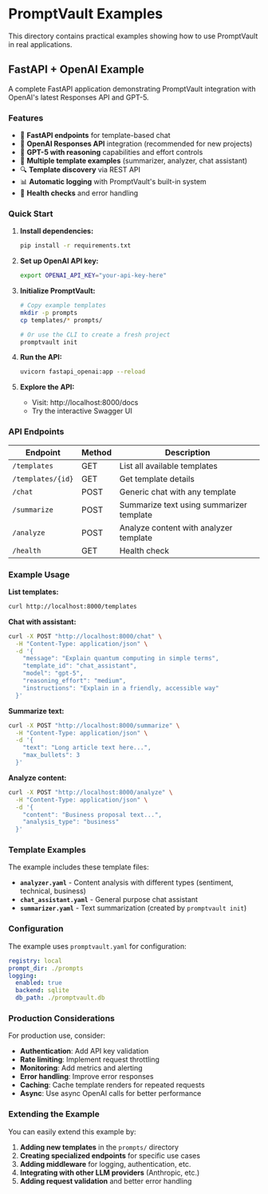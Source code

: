 # PromptVault Examples

This directory contains practical examples showing how to use PromptVault in real applications.

## FastAPI + OpenAI Example

A complete FastAPI application demonstrating PromptVault integration with OpenAI's latest Responses API and GPT-5.

### Features

- 🚀 **FastAPI endpoints** for template-based chat
- 🤖 **OpenAI Responses API** integration (recommended for new projects)
- 🧠 **GPT-5 with reasoning** capabilities and effort controls
- 📝 **Multiple template examples** (summarizer, analyzer, chat assistant)
- 🔍 **Template discovery** via REST API
- 📊 **Automatic logging** with PromptVault's built-in system
- 🏥 **Health checks** and error handling

### Quick Start

1. **Install dependencies:**
   ```bash
   pip install -r requirements.txt
   ```

2. **Set up OpenAI API key:**
   ```bash
   export OPENAI_API_KEY="your-api-key-here"
   ```

3. **Initialize PromptVault:**
   ```bash
   # Copy example templates
   mkdir -p prompts
   cp templates/* prompts/

   # Or use the CLI to create a fresh project
   promptvault init
   ```

4. **Run the API:**
   ```bash
   uvicorn fastapi_openai:app --reload
   ```

5. **Explore the API:**
   - Visit: http://localhost:8000/docs
   - Try the interactive Swagger UI

### API Endpoints

| Endpoint | Method | Description |
|----------|--------|-------------|
| `/templates` | GET | List all available templates |
| `/templates/{id}` | GET | Get template details |
| `/chat` | POST | Generic chat with any template |
| `/summarize` | POST | Summarize text using summarizer template |
| `/analyze` | POST | Analyze content with analyzer template |
| `/health` | GET | Health check |

### Example Usage

**List templates:**
```bash
curl http://localhost:8000/templates
```

**Chat with assistant:**
```bash
curl -X POST "http://localhost:8000/chat" \
  -H "Content-Type: application/json" \
  -d '{
    "message": "Explain quantum computing in simple terms",
    "template_id": "chat_assistant",
    "model": "gpt-5",
    "reasoning_effort": "medium",
    "instructions": "Explain in a friendly, accessible way"
  }'
```

**Summarize text:**
```bash
curl -X POST "http://localhost:8000/summarize" \
  -H "Content-Type: application/json" \
  -d '{
    "text": "Long article text here...",
    "max_bullets": 3
  }'
```

**Analyze content:**
```bash
curl -X POST "http://localhost:8000/analyze" \
  -H "Content-Type: application/json" \
  -d '{
    "content": "Business proposal text...",
    "analysis_type": "business"
  }'
```

### Template Examples

The example includes these template files:

- **`analyzer.yaml`** - Content analysis with different types (sentiment, technical, business)
- **`chat_assistant.yaml`** - General purpose chat assistant
- **`summarizer.yaml`** - Text summarization (created by `promptvault init`)

### Configuration

The example uses `promptvault.yaml` for configuration:

```yaml
registry: local
prompt_dir: ./prompts
logging:
  enabled: true
  backend: sqlite
  db_path: ./promptvault.db
```

### Production Considerations

For production use, consider:

- **Authentication**: Add API key validation
- **Rate limiting**: Implement request throttling
- **Monitoring**: Add metrics and alerting
- **Error handling**: Improve error responses
- **Caching**: Cache template renders for repeated requests
- **Async**: Use async OpenAI calls for better performance

### Extending the Example

You can easily extend this example by:

1. **Adding new templates** in the `prompts/` directory
2. **Creating specialized endpoints** for specific use cases
3. **Adding middleware** for logging, authentication, etc.
4. **Integrating with other LLM providers** (Anthropic, etc.)
5. **Adding request validation** and better error handling